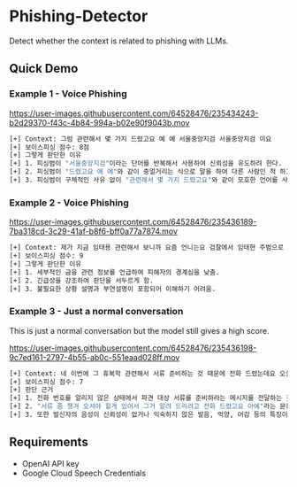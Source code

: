 # Phishing-Detector
Detect whether the context is related to phishing with LLMs. 

## Quick Demo

### Example 1 - Voice Phishing

https://user-images.githubusercontent.com/64528476/235434243-b2d29370-f43c-4b84-994a-b02e90f9043b.mov

```bash
[+] Context: 그럼 관련해서 몇 가지 드렸고요 예 예 서울중앙지검 서울중앙지검 이요
[+] 보이스피싱 점수: 8점
[+] 그렇게 판단한 이유
[+] 1. 피싱범이 "서울중앙지검"이라는 단어를 반복해서 사용하여 신뢰성을 유도하려 한다.
[+] 2. 피싱범이 "드렸고요 예 예"와 같이 중얼거리는 식으로 말을 하여 다른 사람인 척 하고 있다.
[+] 3. 피싱범이 구체적인 사유 없이 "관련해서 몇 가지 드렸고요"와 같이 모호한 언어를 사용하고 있다.
```

### Example 2 - Voice Phishing

https://user-images.githubusercontent.com/64528476/235436189-7ba318cd-3c29-41af-b8f6-bff0a77a7874.mov

```bash
[+] Context: 제가 지금 임태용 관련해서 보니까 요즘 언니는요 검찰에서 임태현 주범으로 있는 금융범죄 자기주식을 했는데요 현장에 명의로 된 우리은행 건 통장에 같이 관련 연락 드렸습니다 제 통장에
[+] 보이스피싱 점수: 9
[+] 그렇게 판단한 이유
[+] 1. 세부적인 금융 관련 정보를 언급하여 피해자의 경계심을 낮춤.
[+] 2. 긴급성을 강조하여 판단을 서두르게 함.
[+] 3. 불필요한 상황 설명과 부연설명이 포함되어 이해하기 어려움.
```

### Example 3 - Just a normal conversation

This is just a normal conversation but the model still gives a high score.

https://user-images.githubusercontent.com/64528476/235436198-9c7ed161-2797-4b55-ab0c-551eaad028ff.mov

```bash
[+] Context: 네 이번에 그 휴복학 관련해서 서류 준비하는 것 때문에 전화 드렸는데요 오실 때 서류 좀 챙겨 오셔야 할게 있어서 그거 알려 드리려고 전화 드렸고요 아예
[+] 보이스피싱 점수: 7
[+] 판단 근거
[+] 1. 전화 번호를 알리지 않은 상태에서 파견 대상 서류를 준비하라는 메시지를 전달하는 것은 이상합니다.
[+] 2. "서류 좀 챙겨 오셔야 할게 있어서 그거 알려 드리려고 전화 드렸고요 아예"라는 문장에서 특정한 이름이나 회사명, 부서명 등의 정보가 전혀 없습니다. 이러한 상황에서는 보이스피싱 혹은 문자피싱일 가능성이 높습니다.
[+] 3. 또한 발신자의 음성이 신뢰성이 없거나 익숙하지 않은 발음, 억양, 어감 등의 특징이 있다면 의심이 더욱 커집니다. 하지만, 정확한 판단을 위해서는 추가적인 정보가 필요할 수 있습니다.
```

## Requirements

- OpenAI API key
- Google Cloud Speech Credentials